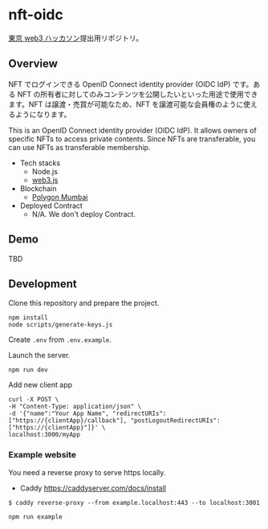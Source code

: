 # nft-oidc

[東京 web3 ハッカソン](https://tokyo.akindo.io/)提出用リポジトリ。

## Overview

NFT でログインできる OpenID Connect identity provider (OIDC IdP) です。ある NFT の所有者に対してのみコンテンツを公開したいといった用途で使用できます。NFT は譲渡・売買が可能なため、NFT を譲渡可能な会員権のように使えるようになります。

This is an OpenID Connect identity provider (OIDC IdP). It allows owners of specific NFTs to access private contents. Since NFTs are transferable, you can use NFTs as transferable membership.

- Tech stacks
  - Node.js
  - [web3.js](https://github.com/web3/web3.js#readme)
- Blockchain
  - [Polygon Mumbai](https://wiki.polygon.technology/docs/develop/network-details/network/#mumbai-pos-testnet)
- Deployed Contract
  - N/A. We don't deploy Contract.

## Demo

TBD

## Development

Clone this repository and prepare the project.

```
npm install
node scripts/generate-keys.js
```

Create `.env` from `.env.example`.

Launch the server.

```
npm run dev
```

Add new client app

```
curl -X POST \
-H "Content-Type: application/json" \
-d '{"name":"Your App Name", "redirectURIs":["https://{clientApp}/callback"], "postLogoutRedirectURIs":["https://{clientApp}"]}' \
localhost:3000/myApp
```

### Example website

You need a reverse proxy to serve https locally.

- Caddy https://caddyserver.com/docs/install

```
$ caddy reverse-proxy --from example.localhost:443 --to localhost:3001
```

```
npm run example
```
